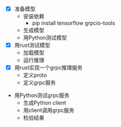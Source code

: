 * [x] 准备模型
  * 安装依赖
    * pip install tensorflow grpcio-tools
  * 生成模型
  * 用Python测试模型
* [x] 用rust测试模型
  * 加载模型
  * 运行推理
* [x] 用rust实现一个grpc推理服务
  * 定义proto
  * 定义grpc服务
* 用Python测试grpc服务
  * 生成Python client
  * 用client调用grpc服务
  * 检验结果

